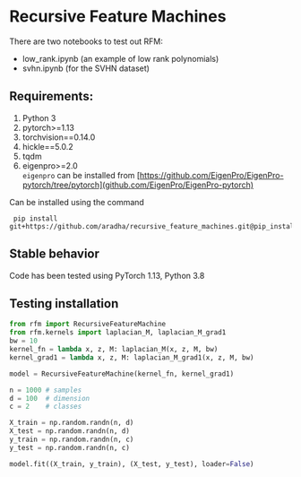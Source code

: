 # Recursive Feature Machines

There are two notebooks to test out RFM: 
- low_rank.ipynb (an example of low rank polynomials)
- svhn.ipynb (for the SVHN dataset)

## Requirements:
1. Python 3
2. pytorch>=1.13
3. torchvision==0.14.0
4. hickle==5.0.2
5. tqdm
6. eigenpro>=2.0 \
`eigenpro` can be installed from [https://github.com/EigenPro/EigenPro-pytorch/tree/pytorch](github.com/EigenPro/EigenPro-pytorch)

Can be installed using the command
```
 pip install git+https://github.com/aradha/recursive_feature_machines.git@pip_install
```

## Stable behavior
Code has been tested using PyTorch 1.13, Python 3.8

## Testing installation
```python
from rfm import RecursiveFeatureMachine
from rfm.kernels import laplacian_M, laplacian_M_grad1
bw = 10
kernel_fn = lambda x, z, M: laplacian_M(x, z, M, bw)
kernel_grad1 = lambda x, z, M: laplacian_M_grad1(x, z, M, bw)

model = RecursiveFeatureMachine(kernel_fn, kernel_grad1)

n = 1000 # samples
d = 100  # dimension
c = 2    # classes

X_train = np.random.randn(n, d)
X_test = np.random.randn(n, d)
y_train = np.random.randn(n, c)
y_test = np.random.randn(n, c)

model.fit((X_train, y_train), (X_test, y_test), loader=False)
```
